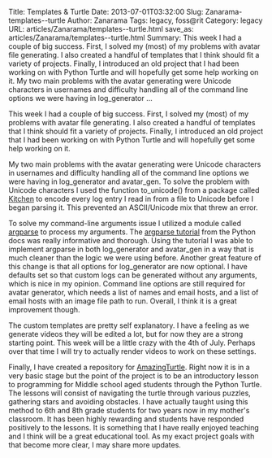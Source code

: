 Title: Templates & Turtle
Date: 2013-07-01T03:32:00
Slug: Zanarama-templates--turtle
Author: Zanarama
Tags: legacy, foss@rit
Category: legacy
URL: articles/Zanarama/templates--turtle.html
save_as: articles/Zanarama/templates--turtle.html
Summary: This week I had a couple of big success. First, I solved my (most) of my problems with avatar file generating. I also created a handful of templates that I think should fit a variety of projects. Finally, I introduced an old project that I had been working on with Python Turtle and will hopefully get some help working on it.  My two main problems with the avatar generating were Unicode characters in usernames and difficulty handling all of the command line options we were having in log_generator ... 

This week I had a couple of big success. First, I solved my (most) of my
problems with avatar file generating. I also created a handful of templates
that I think should fit a variety of projects. Finally, I introduced an old
project that I had been working on with Python Turtle and will hopefully get
some help working on it.

My two main problems with the avatar generating were Unicode characters in
usernames and difficulty handling all of the command line options we were
having in log_generator and avatar_gen. To solve the problem with Unicode
characters I used the function to_unicode() from a package called
[Kitchen](https://pypi.python.org/pypi/kitchen) to encode every log entry I
read in from a file to Unicode before I began parsing it. This prevented an
ASCII/Unicode mix that threw an error.

To solve my command-line arguments issue I utilized a module called
[argparse](http://docs.python.org/dev/library/argparse.html) to process my
arguments. The [argparse
tutorial](http://docs.python.org/2/howto/argparse.html) from the Python docs
was really informative and thorough. Using the tutorial I was able to
implement argparse in both log_generator and avatar_gen in a way that is much
cleaner than the logic we were using before. Another great feature of this
change is that all options for log_generator are now optional. I have defaults
set so that custom logs can be generated without any arguments, which is nice
in my opinion. Command line options are still required for avatar generator,
which needs a list of names and email hosts, and a list of email hosts with an
image file path to run. Overall, I think it is a great improvement though.

The custom templates are pretty self explanatory. I have a feeling as we
generate videos they will be edited a lot, but for now they are a strong
starting point. This week will be a little crazy with the 4th of July. Perhaps
over that time I will try to actually render videos to work on these settings.

Finally, I have created a repository for
[AmazingTurtle](https://github.com/Zanarama/AmazingTurtle). Right now it is in
a very basic stage but the point of the project is to be an introductory
lesson to programming for Middle school aged students through the Python
Turtle. The lessons will consist of navigating the turtle through various
puzzles, gathering stars and avoiding obstacles. I have actually taught using
this method to 6th and 8th grade students for two years now in my mother's
classroom. It has been highly rewarding and students have responded positively
to the lessons. It is something that I have really enjoyed teaching and I
think will be a great educational tool. As my exact project goals with that
become more clear, I may share more updates.

